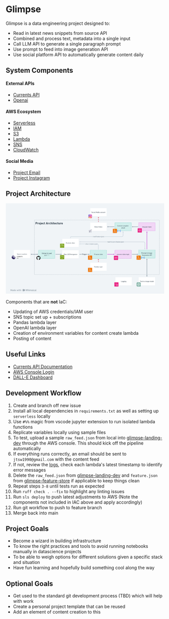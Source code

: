 # Glimpse

Glimpse is a data engineering project designed to:
- Read in latest news snippets from source API
- Combined and process text, metadata into a single input
- Call LLM API to generate a single paragraph prompt
- Use prompt to feed into image generation API
- Use social platform API to automatically generate content daily  

## System Components

#### External APIs
- [Currents API](https://currentsapi.services/en)
- [Openai](https://openai.com/blog/openai-api)

#### AWS Ecosystem
- [Serverless](https://app.serverless.com/)
- [IAM](https://us-east-1.console.aws.amazon.com/iam/home?region=ap-southeast-2#)
- [S3](https://s3.console.aws.amazon.com/s3/buckets?region=ap-southeast-2&region=ap-southeast-2)
- [Lambda](https://ap-southeast-2.console.aws.amazon.com/lambda/home?region=ap-southeast-2)
- [SNS](https://ap-southeast-2.console.aws.amazon.com/sns/v3/home?region=ap-southeast-2#/)
- [CloudWatch](https://ap-southeast-2.console.aws.amazon.com/cloudwatch/home?region=ap-southeast-2#home:)

#### Social Media
- [Project Email](mailto:glimpse.feed@gmail.com)
- [Project Instagram](https://www.instagram.com/glimpse.feed/)

## Project Architecture

![Project Architecture](/docs/glimpse-architecture-diagram-v3.png)


Components that are **not** IaC:
- Updating of AWS credentials/IAM user
- SNS topic set up + subscriptions
- Pandas lambda layer
- OpenAI lambda layer
- Creation of environment variables for content create lambda
- Posting of content

## Useful Links
- [Currents API Documentation](https://currentsapi.services/en/docs/)
- [AWS Console Login](https://ap-southeast-2.console.aws.amazon.com/console/home?region=ap-southeast-2#)
- [DALL-E Dashboard](https://labs.openai.com/collections)


## Development Workflow
1.  Create and branch off new issue
2. Install all local dependencies in `requirements.txt` as well as setting up `serverless` locally
3. Use `#%%` magic from vscode jupyter extension to run isolated lambda functions
4. Replicate variables locally using sample files
5. To test, upload a sample `raw_feed.json` from local into [glimpse-landing-dev](https://s3.console.aws.amazon.com/s3/buckets/glimpse-landing-dev?region=ap-southeast-2&tab=objects) through the AWS console. This should kick off the pipeline automatically
6. If everything runs correctly, an email should be sent to `jtsw1990@gmail.com` with the content feed
7. If not, review the [logs](https://ap-southeast-2.console.aws.amazon.com/cloudwatch/home?region=ap-southeast-2#home:), check each lambda's latest timestamp to identify error messages
8. Delete the `raw_feed.json` from [glimpse-landing-dev](https://s3.console.aws.amazon.com/s3/buckets/glimpse-landing-dev?region=ap-southeast-2&tab=objects) and `feature.json` from [glimpse-feature-store](https://s3.console.aws.amazon.com/s3/buckets/glimpse-feature-store?region=ap-southeast-2&tab=objects) if applicable to keep things clean
9. Repeat steps `3-8` until tests run as expected 
10. Run `ruff check . --fix` to highlight any linting issues
11. Run `sls deploy` to push latest adjustments to AWS (Note the components not included in IAC above and apply accordingly)
12. Run git workflow to push to feature branch
13. Merge back into main

## Project Goals

- Become a wizard in building infrastructure
- To know the right practices and tools to avoid running notebooks manually in datascience projects
- To be able to weigh options for different solutions given a specific stack and situation
- Have fun learning and hopefully build something cool along the way

## Optional Goals

- Get used to the standard git development process (TBD) which will help with work
- Create a personal project template that can be reused
- Add an element of content creation to this

